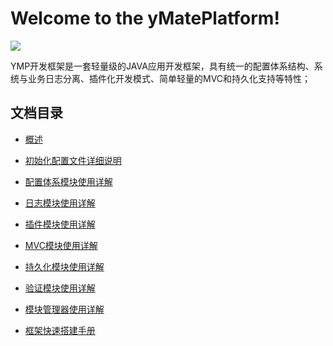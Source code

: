 # Welcome to the yMatePlatform! #

![](https://github.com/suninformation/ymateplatform/wiki/images/ymp_logo.png)

YMP开发框架是一套轻量级的JAVA应用开发框架，具有统一的配置体系结构、系统与业务日志分离、插件化开发模式、简单轻量的MVC和持久化支持等特性；

## 文档目录  ##

* [概述](https://github.com/suninformation/ymateplatform/wiki/Home)
* [初始化配置文件详细说明](https://github.com/suninformation/ymateplatform/wiki/YMP框架初始化配置文件详细说明)
* [配置体系模块使用详解](https://github.com/suninformation/ymateplatform/wiki/YMP框架配置体系模块使用详解)
* [日志模块使用详解](https://github.com/suninformation/ymateplatform/wiki/YMP框架日志模块使用详解)
* [插件模块使用详解](https://github.com/suninformation/ymateplatform/wiki/YMP框架插件模块使用详解)
* [MVC模块使用详解](https://github.com/suninformation/ymateplatform/wiki/YMP框架MVC模块使用详解)
* [持久化模块使用详解](https://github.com/suninformation/ymateplatform/wiki/YMP框架持久化模块使用详解)
* [验证模块使用详解](https://github.com/suninformation/ymateplatform/wiki/YMP框架验证模块使用详解)
* [模块管理器使用详解](https://github.com/suninformation/ymateplatform/wiki/YMP框架模块管理器使用详解)

* [框架快速搭建手册](https://github.com/suninformation/ymateplatform/wiki/YMP框架快速搭建手册)

